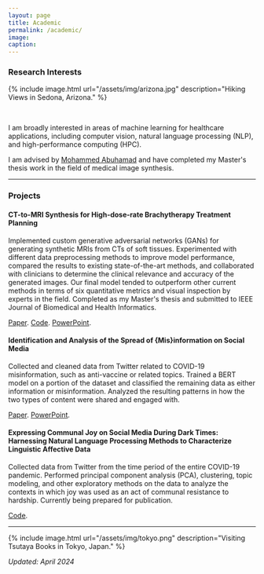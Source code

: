 ```yaml
---
layout: page
title: Academic
permalink: /academic/
image:
caption:
---
```


### Research Interests

<!-- > If I were advising a young person today... I would say "Take statistics, but remember that the great adventure of statistics is in gathering and using data to solve interesting an important real world problems".  - **Leo Breiman[^1]**
-->
 {% include image.html url="/assets/img/arizona.jpg" description="Hiking Views in Sedona, Arizona." %}

<br />

I am broadly interested in areas of machine learning for healthcare applications, including computer vision, natural language processing (NLP), and high-performance computing (HPC).

I am advised by [Mohammed Abuhamad](https://abuhamad.cs.luc.edu/) and have completed my Master's thesis work in the field of medical image synthesis.


***

### Projects

#### CT-to-MRI Synthesis for High-dose-rate Brachytherapy Treatment Planning

Implemented custom generative adversarial networks (GANs) for generating synthetic MRIs from CTs of soft tissues. Experimented with different data preprocessing methods to improve model performance, compared the results to existing state-of-the-art methods, and collaborated with clinicians to determine the clinical relevance and accuracy of the generated images. Our final model tended to outperform other current methods in terms of six quantitative metrics and visual inspection by experts in the field. Completed as my Master's thesis and submitted to IEEE Journal of Biomedical and Health Informatics.

[Paper](https://drive.google.com/file/d/1DuzTBMaGBus1fUfEtWtcX2zE9R2PKcQv/view). [Code](https://github.com/rachelngordon/gancm). [PowerPoint](https://drive.google.com/file/d/1_gaAzzrvJnPvSDqchlOCbfLcUmq_Wtyp/view).


#### Identification and Analysis of the Spread of {Mis}information on Social Media

Collected and cleaned data from Twitter related to COVID-19 misinformation, such as anti-vaccine or related topics. Trained a BERT model on a portion of the dataset and classified the remaining data as either information or misinformation. Analyzed the resulting patterns in how the two types of content were shared and engaged with. 

[Paper](https://link.springer.com/chapter/10.1007/978-981-97-0669-3_33). [PowerPoint](https://drive.google.com/file/d/1YLiaL5guEJzFEY-AnMdFEMOwh_-uLsaO/view).


#### Expressing Communal Joy on Social Media During Dark Times: Harnessing Natural Language Processing Methods to Characterize Linguistic Affective Data 

Collected data from Twitter from the time period of the entire COVID-19 pandemic. Performed principal component analysis (PCA), clustering, topic modeling, and other exploratory methods on the data to analyze the contexts in which joy was used as an act of communal resistance to hardship. Currently being prepared for publication.

[Code](https://github.com/rachelngordon/Joy-Project).

***

{% include image.html url="/assets/img/tokyo.png" description="Visiting Tsutaya Books in Tokyo, Japan." %}


<!-- [^1]: Check out [Leo Breiman's Interview](https://projecteuclid.org/download/pdf_1/euclid.ss/1009213290). -->

*Updated: April 2024*
